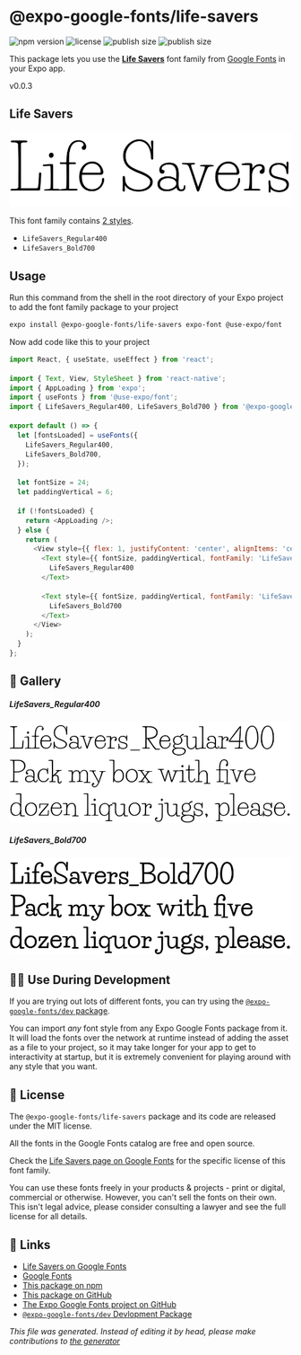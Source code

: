 # @expo-google-fonts/life-savers

![npm version](https://flat.badgen.net/npm/v/@expo-google-fonts/life-savers)
![license](https://flat.badgen.net/github/license/expo/google-fonts)
![publish size](https://flat.badgen.net/packagephobia/install/@expo-google-fonts/life-savers)
![publish size](https://flat.badgen.net/packagephobia/publish/@expo-google-fonts/life-savers)

This package lets you use the [**Life Savers**](https://fonts.google.com/specimen/Life+Savers) font family from [Google Fonts](https://fonts.google.com/) in your Expo app.

v0.0.3

## Life Savers

![Life Savers](./font-family.png)

This font family contains [2 styles](#gallery).

- `LifeSavers_Regular400`
- `LifeSavers_Bold700`

## Usage

Run this command from the shell in the root directory of your Expo project to add the font family package to your project
```sh
expo install @expo-google-fonts/life-savers expo-font @use-expo/font
```

Now add code like this to your project
```js
import React, { useState, useEffect } from 'react';

import { Text, View, StyleSheet } from 'react-native';
import { AppLoading } from 'expo';
import { useFonts } from '@use-expo/font';
import { LifeSavers_Regular400, LifeSavers_Bold700 } from '@expo-google-fonts/life-savers';

export default () => {
  let [fontsLoaded] = useFonts({
    LifeSavers_Regular400,
    LifeSavers_Bold700,
  });

  let fontSize = 24;
  let paddingVertical = 6;

  if (!fontsLoaded) {
    return <AppLoading />;
  } else {
    return (
      <View style={{ flex: 1, justifyContent: 'center', alignItems: 'center' }}>
        <Text style={{ fontSize, paddingVertical, fontFamily: 'LifeSavers_Regular400' }}>
          LifeSavers_Regular400
        </Text>

        <Text style={{ fontSize, paddingVertical, fontFamily: 'LifeSavers_Bold700' }}>
          LifeSavers_Bold700
        </Text>
      </View>
    );
  }
};

```

## 🔡 Gallery

##### LifeSavers_Regular400
![LifeSavers_Regular400](./04d39ceac525bd7119947e50ca506cd62efc8803e38347a7b1d07e401463bcee.ttf.png)

##### LifeSavers_Bold700
![LifeSavers_Bold700](./362b7da392f70200e34ca8d939a7739b45fdd4cb54b9aee41f6a1db39d13a08b.ttf.png)


## 👩‍💻 Use During Development

If you are trying out lots of different fonts, you can try using the [`@expo-google-fonts/dev` package](https://github.com/expo/google-fonts/tree/master/font-packages/dev#readme).

You can import *any* font style from any Expo Google Fonts package from it. It will load the fonts
over the network at runtime instead of adding the asset as a file to your project, so it may take longer
for your app to get to interactivity at startup, but it is extremely convenient
for playing around with any style that you want.

## 📖 License

The `@expo-google-fonts/life-savers` package and its code are released under the MIT license.

All the fonts in the Google Fonts catalog are free and open source.

Check the [Life Savers page on Google Fonts](https://fonts.google.com/specimen/Life+Savers) for the specific license of this font family.

You can use these fonts freely in your products & projects - print or digital, commercial or otherwise. However, you can't sell the fonts on their own. This isn't legal advice, please consider consulting a lawyer and see the full license for all details.

## 🔗 Links

- [Life Savers on Google Fonts](https://fonts.google.com/specimen/Life+Savers)
- [Google Fonts](https://fonts.google.com/)
- [This package on npm](https://www.npmjs.com/package/@expo-google-fonts/life-savers)
- [This package on GitHub](https://github.com/expo/google-fonts/tree/master/font-packages/life-savers)
- [The Expo Google Fonts project on GitHub](https://github.com/expo/google-fonts)
- [`@expo-google-fonts/dev` Devlopment Package](https://github.com/expo/google-fonts/tree/master/font-packages/dev)


*This file was generated. Instead of editing it by head, please make contributions to [the generator](https://github.com/expo/google-fonts/tree/master/packages/generator)*
